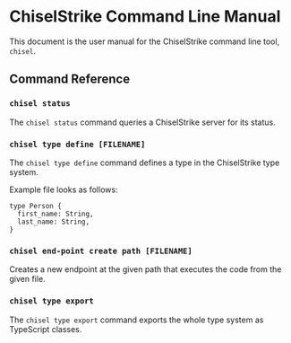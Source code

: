 # ChiselStrike Command Line Manual

This document is the user manual for the ChiselStrike command line tool, `chisel`.

## Command Reference

### `chisel status`

The `chisel status` command queries a ChiselStrike server for its status.

### `chisel type define [FILENAME]`

The `chisel type define` command defines a type in the ChiselStrike type system.

Example file looks as follows:

```
type Person {
  first_name: String,
  last_name: String,
}
```

### `chisel end-point create path [FILENAME]`

Creates a new endpoint at the given path that executes the code from
the given file.

### `chisel type export`

The `chisel type export` command exports the whole type system as TypeScript classes.
